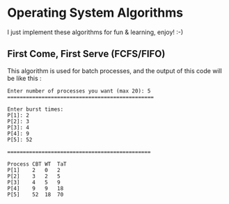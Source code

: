 # Operating System Algorithms 

I just implement these algorithms for fun & learning, enjoy! :-)

## First Come, First Serve (FCFS/FIFO) 
This algorithm is used for batch processes, and the output of this code will be like this :

```
Enter number of processes you want (max 20): 5
===============================================

Enter burst times: 
P[1]: 2
P[2]: 3
P[3]: 4
P[4]: 9
P[5]: 52

==============================================

Process	CBT	WT	TaT
P[1]	2	0	2
P[2]	3	2	5
P[3]	4	5	9
P[4]	9	9	18
P[5]	52	18	70
``` 